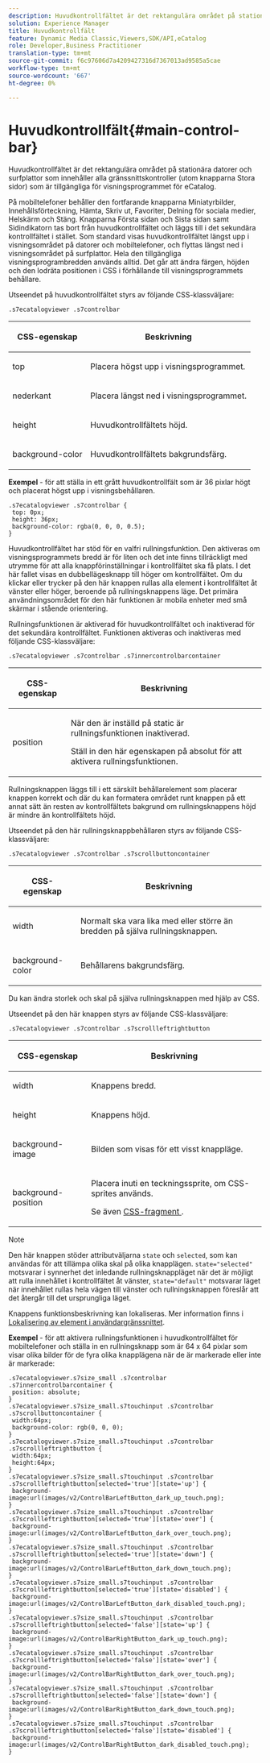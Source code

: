 ```yaml
---
description: Huvudkontrollfältet är det rektangulära området på stationära datorer och surfplattor som innehåller alla gränssnittskontroller (utom knapparna Stora sidor) som är tillgängliga för visningsprogrammet för eCatalog.
solution: Experience Manager
title: Huvudkontrollfält
feature: Dynamic Media Classic,Viewers,SDK/API,eCatalog
role: Developer,Business Practitioner
translation-type: tm+mt
source-git-commit: f6c97606d7a4209427316d7367013ad9585a5cae
workflow-type: tm+mt
source-wordcount: '667'
ht-degree: 0%

---
```



# Huvudkontrollfält{#main-control-bar}

Huvudkontrollfältet är det rektangulära området på stationära datorer och surfplattor som innehåller alla gränssnittskontroller (utom knapparna Stora sidor) som är tillgängliga för visningsprogrammet för eCatalog.

På mobiltelefoner behåller den fortfarande knapparna Miniatyrbilder, Innehållsförteckning, Hämta, Skriv ut, Favoriter, Delning för sociala medier, Helskärm och Stäng. Knapparna Första sidan och Sista sidan samt Sidindikatorn tas bort från huvudkontrollfältet och läggs till i det sekundära kontrollfältet i stället. Som standard visas huvudkontrollfältet längst upp i visningsområdet på datorer och mobiltelefoner, och flyttas längst ned i visningsområdet på surfplattor. Hela den tillgängliga visningsprogrambredden används alltid. Det går att ändra färgen, höjden och den lodräta positionen i CSS i förhållande till visningsprogrammets behållare.

Utseendet på huvudkontrollfältet styrs av följande CSS-klassväljare:

`.s7ecatalogviewer .s7controlbar`

<table id="table_2C8D322F57114A72B43053CB4539C65C"> 
 <thead> 
  <tr> 
   <th colname="col1" class="entry"> <p> CSS-egenskap </p> </th> 
   <th colname="col2" class="entry"> <p>Beskrivning </p> </th> 
  </tr> 
 </thead>
 <tbody> 
  <tr> 
   <td colname="col1"> <p> <span class="codeph"> top  </span> </p> </td> 
   <td colname="col2"> <p>Placera högst upp i visningsprogrammet. </p> </td> 
  </tr> 
  <tr> 
   <td colname="col1"> <p> <span class="codeph"> nederkant  </span> </p> </td> 
   <td colname="col2"> <p>Placera längst ned i visningsprogrammet. </p> </td> 
  </tr> 
  <tr> 
   <td colname="col1"> <p> <span class="codeph"> height  </span> </p> </td> 
   <td colname="col2"> <p>Huvudkontrollfältets höjd. </p> </td> 
  </tr> 
  <tr> 
   <td colname="col1"> <p> <span class="codeph"> background-color  </span> </p> </td> 
   <td colname="col2"> <p>Huvudkontrollfältets bakgrundsfärg. </p> </td> 
  </tr> 
 </tbody> 
</table>

**Exempel**  - för att ställa in ett grått huvudkontrollfält som är 36 pixlar högt och placerat högst upp i visningsbehållaren.

```
.s7ecatalogviewer .s7controlbar { 
 top: 0px; 
 height: 36px; 
 background-color: rgba(0, 0, 0, 0.5); 
}
```

Huvudkontrollfältet har stöd för en valfri rullningsfunktion. Den aktiveras om visningsprogrammets bredd är för liten och det inte finns tillräckligt med utrymme för att alla knappförinställningar i kontrollfältet ska få plats. I det här fallet visas en dubbellägesknapp till höger om kontrollfältet. Om du klickar eller trycker på den här knappen rullas alla element i kontrollfältet åt vänster eller höger, beroende på rullningsknappens läge. Det primära användningsområdet för den här funktionen är mobila enheter med små skärmar i stående orientering.

Rullningsfunktionen är aktiverad för huvudkontrollfältet och inaktiverad för det sekundära kontrollfältet. Funktionen aktiveras och inaktiveras med följande CSS-klassväljare:

`.s7ecatalogviewer .s7controlbar .s7innercontrolbarcontainer`

<table id="table_C8225F38309B4099AF58AA1A815A8D55"> 
 <thead> 
  <tr> 
   <th colname="col1" class="entry"> <p> CSS-egenskap </p> </th> 
   <th colname="col2" class="entry"> <p>Beskrivning </p> </th> 
  </tr> 
 </thead>
 <tbody> 
  <tr> 
   <td colname="col1"> <p> <span class="codeph"> position </span> </p> </td> 
   <td colname="col2"> <p>När den är inställd på <span class="codeph"> static </span> är rullningsfunktionen inaktiverad. </p> <p>Ställ in den här egenskapen på <span class="codeph"> absolut </span> för att aktivera rullningsfunktionen. </p> </td> 
  </tr> 
 </tbody> 
</table>

Rullningsknappen läggs till i ett särskilt behållarelement som placerar knappen korrekt och där du kan formatera området runt knappen på ett annat sätt än resten av kontrollfältets bakgrund om rullningsknappens höjd är mindre än kontrollfältets höjd.

Utseendet på den här rullningsknappbehållaren styrs av följande CSS-klassväljare:

`.s7ecatalogviewer .s7controlbar .s7scrollbuttoncontainer`

<table id="table_2CDDA8A18345497EAC4749A0D64C1658"> 
 <thead> 
  <tr> 
   <th colname="col1" class="entry"> <p> CSS-egenskap </p> </th> 
   <th colname="col2" class="entry"> <p>Beskrivning </p> </th> 
  </tr> 
 </thead>
 <tbody> 
  <tr> 
   <td colname="col1"> <p> <span class="codeph"> width </span> </p> </td> 
   <td colname="col2"> <p>Normalt ska vara lika med eller större än bredden på själva rullningsknappen. </p> </td> 
  </tr> 
  <tr> 
   <td colname="col1"> <p> <span class="codeph"> background-color  </span> </p> </td> 
   <td colname="col2"> <p>Behållarens bakgrundsfärg. </p> </td> 
  </tr> 
 </tbody> 
</table>

Du kan ändra storlek och skal på själva rullningsknappen med hjälp av CSS.

Utseendet på den här knappen styrs av följande CSS-klassväljare:

`.s7ecatalogviewer .s7controlbar .s7scrollleftrightbutton`

<table id="table_F61CB3F696AC4018B164082FFA7777F4"> 
 <thead> 
  <tr> 
   <th colname="col1" class="entry"> <p> CSS-egenskap </p> </th> 
   <th colname="col2" class="entry"> <p>Beskrivning </p> </th> 
  </tr> 
 </thead>
 <tbody> 
  <tr> 
   <td colname="col1"> <p> <span class="codeph"> width  </span> </p> </td> 
   <td colname="col2"> <p>Knappens bredd. </p> </td> 
  </tr> 
  <tr> 
   <td colname="col1"> <p> <span class="codeph"> height  </span> </p> </td> 
   <td colname="col2"> <p>Knappens höjd. </p> </td> 
  </tr> 
  <tr> 
   <td colname="col1"> <p> <span class="codeph"> background-image  </span> </p> </td> 
   <td colname="col2"> <p>Bilden som visas för ett visst knappläge. </p> </td> 
  </tr> 
  <tr> 
   <td colname="col1"> <p> <span class="codeph"> background-position  </span> </p> </td> 
   <td colname="col2"> <p>Placera inuti en teckningssprite, om CSS-sprites används. </p> <p>Se även <a href="../../../c-html5-s7-aem-asset-viewers/c-html5-20-ecatalog-viewer-about/c-html5-20-ecatalog-viewer-customizingviewer/c-html5-20-ecatalog-viewer-customizingviewer.md#section-9d570f95eb2443aca74c1b02f6e89aff" format="dita" scope="local"> CSS-fragment </a>. </p> </td> 
  </tr> 
 </tbody> 
</table>

>[!NOTE]
>
>Den här knappen stöder attributväljarna `state` och `selected`, som kan användas för att tillämpa olika skal på olika knapplägen. `state="selected"` motsvarar i synnerhet det inledande rullningsknappläget när det är möjligt att rulla innehållet i kontrollfältet åt vänster, `state="default"` motsvarar läget när innehållet rullas hela vägen till vänster och rullningsknappen föreslår att det återgår till det ursprungliga läget.

Knappens funktionsbeskrivning kan lokaliseras. Mer information finns i [Lokalisering av element i användargränssnittet](../../../c-html5-s7-aem-asset-viewers/c-html5-20-ecatalog-viewer-about/c-html5-20-ecatalog-viewer-localization.md#concept-cbfc39344c494eb7b9f6a272cff0cc74).

**Exempel**  - för att aktivera rullningsfunktionen i huvudkontrollfältet för mobiltelefoner och ställa in en rullningsknapp som är 64 x 64 pixlar som visar olika bilder för de fyra olika knapplägena när de är markerade eller inte är markerade:

```
.s7ecatalogviewer.s7size_small .s7controlbar .s7innercontrolbarcontainer { 
 position: absolute; 
} 
.s7ecatalogviewer.s7size_small.s7touchinput .s7controlbar .s7scrollbuttoncontainer { 
 width:64px; 
 background-color: rgb(0, 0, 0); 
} 
.s7ecatalogviewer.s7size_small.s7touchinput .s7controlbar .s7scrollleftrightbutton { 
 width:64px; 
 height:64px; 
} 
.s7ecatalogviewer.s7size_small.s7touchinput .s7controlbar .s7scrollleftrightbutton[selected='true'][state='up'] { 
 background-image:url(images/v2/ControlBarLeftButton_dark_up_touch.png); 
} 
.s7ecatalogviewer.s7size_small.s7touchinput .s7controlbar .s7scrollleftrightbutton[selected='true'][state='over'] { 
 background-image:url(images/v2/ControlBarLeftButton_dark_over_touch.png); 
} 
.s7ecatalogviewer.s7size_small.s7touchinput .s7controlbar .s7scrollleftrightbutton[selected='true'][state='down'] { 
 background-image:url(images/v2/ControlBarLeftButton_dark_down_touch.png); 
} 
.s7ecatalogviewer.s7size_small.s7touchinput .s7controlbar .s7scrollleftrightbutton[selected='true'][state='disabled'] { 
 background-image:url(images/v2/ControlBarLeftButton_dark_disabled_touch.png); 
} 
.s7ecatalogviewer.s7size_small.s7touchinput .s7controlbar .s7scrollleftrightbutton[selected='false'][state='up'] { 
 background-image:url(images/v2/ControlBarRightButton_dark_up_touch.png); 
} 
.s7ecatalogviewer.s7size_small.s7touchinput .s7controlbar .s7scrollleftrightbutton[selected='false'][state='over'] { 
 background-image:url(images/v2/ControlBarRightButton_dark_over_touch.png); 
} 
.s7ecatalogviewer.s7size_small.s7touchinput .s7controlbar .s7scrollleftrightbutton[selected='false'][state='down'] { 
 background-image:url(images/v2/ControlBarRightButton_dark_down_touch.png); 
} 
.s7ecatalogviewer.s7size_small.s7touchinput .s7controlbar .s7scrollleftrightbutton[selected='false'][state='disabled'] { 
 background-image:url(images/v2/ControlBarRightButton_dark_disabled_touch.png); 
}
```

